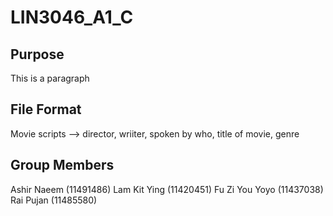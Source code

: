 # LIN3046_A1_C

## Purpose

This is a paragraph



## File Format

Movie scripts --> director, wriiter, spoken by who, title of movie, genre

## Group Members
Ashir Naeem (11491486)
Lam Kit Ying (11420451)
Fu Zi You Yoyo (11437038)
Rai Pujan (11485580)
